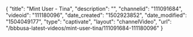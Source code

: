 {
    "title": "Mint User - Tina",
    "description": "",
    "channelid": "111091684",
    "videoid": "111180096",
    "date_created": "1502923852",
    "date_modified": "1504049177",
    "type": "captivate",
    "layout": "channelVideo",
    "url": "\/bbbusa-latest-videos\/mint-user-tina\/111091684-111180096"
}